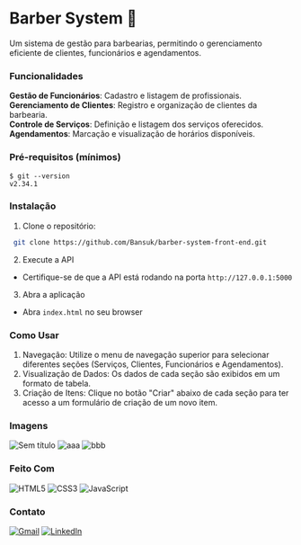 # Barber System 💈  
Um sistema de gestão para barbearias, permitindo o gerenciamento eficiente de clientes, funcionários e agendamentos.

### Funcionalidades
**Gestão de Funcionários**: Cadastro e listagem de profissionais.  
**Gerenciamento de Clientes**: Registro e organização de clientes da barbearia.  
**Controle de Serviços**: Definição e listagem dos serviços oferecidos.  
**Agendamentos**: Marcação e visualização de horários disponíveis.  
### Pré-requisitos (mínimos)
```
$ git --version
v2.34.1
```
### Instalação
1. Clone o repositório:
```bash
 git clone https://github.com/Bansuk/barber-system-front-end.git
```
2. Execute a API
- Certifique-se de que a API está rodando na porta `http://127.0.0.1:5000`
3. Abra a aplicação
- Abra `index.html` no seu browser
### Como Usar
1. Navegação: Utilize o menu de navegação superior para selecionar diferentes seções (Serviços, Clientes, Funcionários e Agendamentos).
2. Visualização de Dados: Os dados de cada seção são exibidos em um formato de tabela.
3. Criação de Itens: Clique no botão "Criar" abaixo de cada seção para ter acesso a um formulário de criação de um novo item.
### Imagens
![Sem título](https://github.com/user-attachments/assets/e053201f-24ad-4490-bdad-fe3e578ada93)
![aaa](https://github.com/user-attachments/assets/a88076b0-5010-42a9-89dd-b156a9915c7c)
![bbb](https://github.com/user-attachments/assets/d020604a-55d0-4ac7-90f2-e72264d6a393)

### Feito Com
![HTML5](https://img.shields.io/badge/html5-%23E34F26.svg?style=for-the-badge&logo=html5&logoColor=white)
![CSS3](https://img.shields.io/badge/css3-%231572B6.svg?style=for-the-badge&logo=css3&logoColor=white)
![JavaScript](https://img.shields.io/badge/javascript-%23323330.svg?style=for-the-badge&logo=javascript&logoColor=%23F7DF1E)
### Contato
[![Gmail](https://img.shields.io/badge/Gmail-D14836?style=for-the-badge&logo=gmail&logoColor=white)](mailto:brunobalbuena@gmail.com)
[![LinkedIn](https://img.shields.io/badge/linkedin-%230077B5.svg?style=for-the-badge&logo=linkedin&logoColor=white)](https://www.linkedin.com/in/bruno-balbuena-778336138/)

